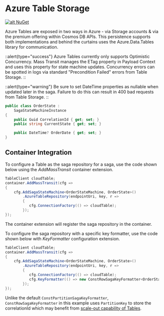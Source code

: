 # Azure Table Storage

[![alt NuGet](https://img.shields.io/nuget/v/MassTransit.Azure.Cosmos.Table.svg "NuGet")](https://nuget.org/packages/MassTransit.Azure.Cosmos.Table/)

Azure Tables are exposed in two ways in Azure - via Storage accounts & via the premium offering within Cosmos DB APIs. This persistence supports both implementations and behind the curtains uses the Azure.Data.Tables library for communication.

::alert{type="success"}
Azure Tables currently only supports Optimistic Concurrency. Mass Transit manages the ETag property in Payload Context and uses this property for state machine updates. Concurrency errors can be spotted in logs via standard "Precondition Failed" errors from Table Storage.
::

::alert{type="warning"}
Be sure to set DateTime properties as nullable when updated later in the saga. Failure to do this can result in 400 bad requests from Table Storage.
::

```csharp
public class OrderState :
    SagaStateMachineInstance
{
    public Guid CorrelationId { get; set; }
    public string CurrentState { get; set; }

    public DateTime? OrderDate { get; set; }
}
```

## Container Integration

To configure a Table as the saga repository for a saga, use the code shown below using the _AddMassTransit_ container extension.

```csharp
TableClient cloudTable;
container.AddMassTransit(cfg =>
{
    cfg.AddSagaStateMachine<OrderStateMachine, OrderState>()
        .AzureTableRepository(endpointUri, key, r =>
        {
           cfg.ConnectionFactory(() => cloudTable);
        });
});
```

The container extension will register the saga repository in the container.

To configure the saga repository with a specific key formatter, use the code shown below with _KeyFormatter_ configuration extension.

```csharp
TableClient cloudTable;
container.AddMassTransit(cfg =>
{
    cfg.AddSagaStateMachine<OrderStateMachine, OrderState>()
        .AzureTableRepository(endpointUri, key, r =>
        {
           cfg.ConnectionFactory(() => cloudTable);
           cfg.KeyFormatter(() => new ConstRowSagaKeyFormatter<OrderState>(typeof(OrderState).Name)))
        });
});
```

Unlike the default `ConstPartitionSagaKeyFormatter`, `ConstRowSagaKeyFormatter` in this example uses `PartitionKey` to store the correlationId which may benefit from [scale-out capability of Tables](https://docs.microsoft.com/en-us/rest/api/storageservices/designing-a-scalable-partitioning-strategy-for-azure-table-storage#scalability).
